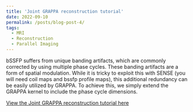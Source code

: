 ```yaml
---
title: 'Joint GRAPPA reconstruction tutorial'
date: 2022-09-10
permalink: /posts/blog-post-4/
tags:
  - MRI
  - Reconstruction
  - Parallel Imaging
---
```


bSSFP suffers from unique banding artifacts, which are commonly corrected by using multiple phase cycles. These banding artifacts are a form of spatial modulation. While it is tricky to exploit this with SENSE (you will need coil maps and bssfp profile maps), this additional redundancy can be easily utilized by GRAPPA. To achieve this, we simply extend the GRAPPA kernel to include the phase cycle dimensions.

[View the Joint GRAPPA reconstruction tutorial here](notebooks/joint_percoil_perpc.html)


